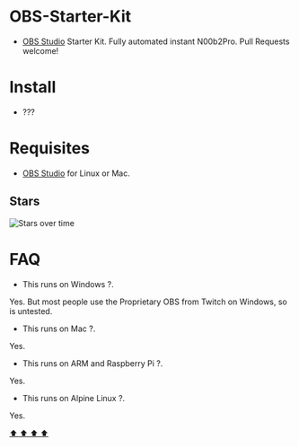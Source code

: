 # OBS-Starter-Kit

- [OBS Studio](https://obsproject.com/download) Starter Kit. Fully automated instant N00b2Pro. Pull Requests welcome!


# Install

- ???


# Requisites

- [OBS Studio](https://obsproject.com/download) for Linux or Mac.


## Stars

![Stars over time](https://starchart.cc/juancarlospaco/obs-starter-kit.svg "Star OBS-Starter-Kit on GitHub!")


# FAQ

- This runs on Windows ?.

Yes. But most people use the Proprietary OBS from Twitch on Windows, so is untested.

- This runs on Mac ?.

Yes.

- This runs on ARM and Raspberry Pi ?.

Yes.

- This runs on Alpine Linux ?.

Yes.


[  ⬆️  ⬆️  ⬆️  ⬆️  ](#OBS-Starter-Kit "Go to top")
